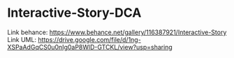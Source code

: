 # Interactive-Story-DCA
Link behance: https://www.behance.net/gallery/116387921/Interactive-Story
Link UML: https://drive.google.com/file/d/1ng-XSPaAdGqCS0u0nIg0aP8WlD-GTCKL/view?usp=sharing